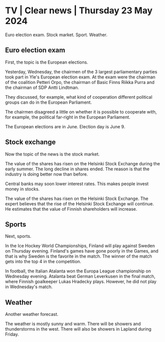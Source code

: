 # TV \| Clear news \| Thursday 23 May 2024

Euro election exam. Stock market. Sport. Weather.

## Euro election exam

First, the topic is the European elections.

Yesterday, Wednesday, the chairmen of the 3 largest parliamentary parties took part in Yle's European election exam. At the exam were the chairman of the coalition Petteri Orpo, the chairman of Basic Finns Riikka Purra and the chairman of SDP Antti Lindtman.

They discussed, for example, what kind of cooperation different political groups can do in the European Parliament.

The chairmen disagreed a little on whether it is possible to cooperate with, for example, the political far-right in the European Parliament.

The European elections are in June. Election day is June 9.

## Stock exchange

Now the topic of the news is the stock market.

The value of the shares has risen on the Helsinki Stock Exchange during the early summer. The long decline in shares ended. The reason is that the industry is doing better now than before.

Central banks may soon lower interest rates. This makes people invest money in stocks.

The value of the shares has risen on the Helsinki Stock Exchange. The expert believes that the rise of the Helsinki Stock Exchange will continue. He estimates that the value of Finnish shareholders will increase.

## Sports

Next, sports.

In the Ice Hockey World Championships, Finland will play against Sweden on Thursday evening. Finland's games have gone poorly in the Games, and that is why Sweden is the favorite in the match. The winner of the match gets into the top 4 in the competition.

In football, the Italian Atalanta won the Europa League championship on Wednesday evening. Atalanta beat German Leverkusen in the final match, where Finnish goalkeeper Lukas Hradecky plays. However, he did not play in Wednesday's match.

## Weather

Another weather forecast.

The weather is mostly sunny and warm. There will be showers and thunderstorms in the west. There will also be showers in Lapland during Friday.
